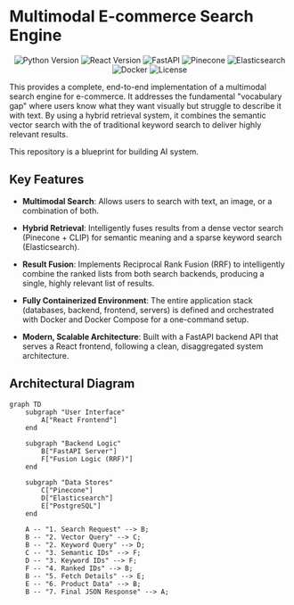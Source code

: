 # Multimodal E-commerce Search Engine

<p align="center">
  <img src="https://img.shields.io/badge/Python-3.11-blue.svg" alt="Python Version">
  <img src="https://img.shields.io/badge/React-18-blue.svg" alt="React Version">
  <img src="https://img.shields.io/badge/Framework-FastAPI-green.svg" alt="FastAPI">
  <img src="https://img.shields.io/badge/Vector_DB-Pinecone-blue.svg" alt="Pinecone">
  <img src="https://img.shields.io/badge/Search-Elasticsearch-yellow.svg" alt="Elasticsearch">
  <img src="https://img.shields.io/badge/Orchestration-Docker-blue.svg" alt="Docker">
  <img src="https://img.shields.io/badge/License-MIT-green.svg" alt="License">
</p>

This provides a complete, end-to-end implementation of a multimodal search engine for e-commerce. It addresses the fundamental "vocabulary gap" where users know what they want visually but struggle to describe it with text. By using a hybrid retrieval system, it combines the  semantic vector search with the of traditional keyword search to deliver highly relevant results.

This repository is a blueprint for building AI system.

## Key Features

* **Multimodal Search**: Allows users to search with text, an image, or a combination of both.

* **Hybrid Retrieval**: Intelligently fuses results from a dense vector search (Pinecone + CLIP) for semantic meaning and a sparse keyword search (Elasticsearch).

* **Result Fusion**: Implements Reciprocal Rank Fusion (RRF) to intelligently combine the ranked lists from both search backends, producing a single, highly relevant list of results.

* **Fully Containerized Environment**: The entire application stack (databases, backend, frontend, servers) is defined and orchestrated with Docker and Docker Compose for a one-command setup.

* **Modern, Scalable Architecture**: Built with a FastAPI backend API that serves a React frontend, following a clean, disaggregated system architecture.

## Architectural Diagram

```mermaid
graph TD
    subgraph "User Interface"
        A["React Frontend"]
    end

    subgraph "Backend Logic"
        B["FastAPI Server"]
        F["Fusion Logic (RRF)"]
    end

    subgraph "Data Stores"
        C["Pinecone"]
        D["Elasticsearch"]
        E["PostgreSQL"]
    end

    A -- "1. Search Request" --> B;
    B -- "2. Vector Query" --> C;
    B -- "2. Keyword Query" --> D;
    C -- "3. Semantic IDs" --> F;
    D -- "3. Keyword IDs" --> F;
    F -- "4. Ranked IDs" --> B;
    B -- "5. Fetch Details" --> E;
    E -- "6. Product Data" --> B;
    B -- "7. Final JSON Response" --> A;